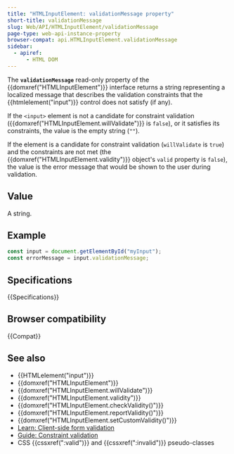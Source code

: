 ```yaml
---
title: "HTMLInputElement: validationMessage property"
short-title: validationMessage
slug: Web/API/HTMLInputElement/validationMessage
page-type: web-api-instance-property
browser-compat: api.HTMLInputElement.validationMessage
sidebar:
  - apiref:
      - HTML DOM
---
```


The **`validationMessage`** read-only property of the {{domxref("HTMLInputElement")}} interface returns a string representing a localized message that describes the validation constraints that the {{htmlelement("input")}} control does not satisfy (if any).

If the `<input>` element is not a candidate for constraint validation ({{domxref("HTMLInputElement.willValidate")}} is `false`), or it satisfies its constraints, the value is the empty string (`""`).

If the element is a candidate for constraint validation (`willValidate` is `true`) and the constraints are not met (the {{domxref("HTMLInputElement.validity")}} object's `valid` property is `false`), the value is the error message that would be shown to the user during validation.

## Value

A string.

## Example

```js
const input = document.getElementById("myInput");
const errorMessage = input.validationMessage;
```

## Specifications

{{Specifications}}

## Browser compatibility

{{Compat}}

## See also

- {{HTMLelement("input")}}
- {{domxref("HTMLInputElement")}}
- {{domxref("HTMLInputElement.willValidate")}}
- {{domxref("HTMLInputElement.validity")}}
- {{domxref("HTMLInputElement.checkValidity()")}}
- {{domxref("HTMLInputElement.reportValidity()")}}
- {{domxref("HTMLInputElement.setCustomValidity()")}}
- [Learn: Client-side form validation](/en-US/docs/Learn_web_development/Extensions/Forms/Form_validation)
- [Guide: Constraint validation](/en-US/docs/Web/HTML/Guides/Constraint_validation)
- CSS {{cssxref(":valid")}} and {{cssxref(":invalid")}} pseudo-classes
